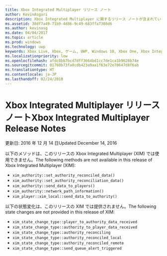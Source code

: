 ```yaml
---
title: Xbox Integrated Multiplayer リリース ノート
author: KevinAsgari
description: Xbox Integrated Multiplayer に関するリリース ノートが含まれています。
ms.assetid: 38df7a49-71b9-4d86-9c49-683ffa7308d6
ms.author: kevinasg
ms.date: 04/04/2017
ms.topic: article
ms.prod: windows
ms.technology: uwp
keywords: Xbox Live, Xbox, ゲーム, UWP, Windows 10, Xbox One, Xbox Integrated Multiplayer
ms.localizationpriority: low
ms.openlocfilehash: afdc8bb7bcd7dff3664bd1cc7de1ca1b9628b74e
ms.sourcegitcommit: 01760b73fa8cdb423a9aa1f63e72e70647d8f6ab
ms.translationtype: HT
ms.contentlocale: ja-JP
ms.lasthandoff: 02/24/2018
---
```

# <a name="xbox-integrated-multiplayer-release-notes"></a><span data-ttu-id="ff45a-104">Xbox Integrated Multiplayer リリース ノート</span><span class="sxs-lookup"><span data-stu-id="ff45a-104">Xbox Integrated Multiplayer Release Notes</span></span>

<span data-ttu-id="ff45a-105">更新日: 2016 年 12 月 14 日</span><span class="sxs-lookup"><span data-stu-id="ff45a-105">Updated December 14, 2016</span></span>

<span data-ttu-id="ff45a-106">以下のメソッドは、このリリースの Xbox Integrated Multiplayer (XIM) では使用できません。</span><span class="sxs-lookup"><span data-stu-id="ff45a-106">The following methods are not available in this release of Xbox Integrated Multiplayer (XIM):</span></span>

-   `xim_authority::set_authority_reconciled_data()`
-   `xim_authority::set_authority_reconciliation_data()`
-   `xim_authority::send_data_to_players()`
-   `xim_authority::network_path_information()`
-   `xim_player::xim_local::send_data_to_authority()`

<span data-ttu-id="ff45a-107">以下の状態変化は、このリリースの XIM では提供されません。</span><span class="sxs-lookup"><span data-stu-id="ff45a-107">The following state changes are not provided in this release of XIM:</span></span>

-   `xim_state_change_type::player_to_authority_data_received`
-   `xim_state_change_type::authority_to_player_data_received`
-   `xim_state_change_type::authority_reconciling`
-   `xim_state_change_type::authority_reconciled_local`
-   `xim_state_change_type::authority_reconciled_remote`
-   `xim_state_change_type::send_queue_alert_triggered`

